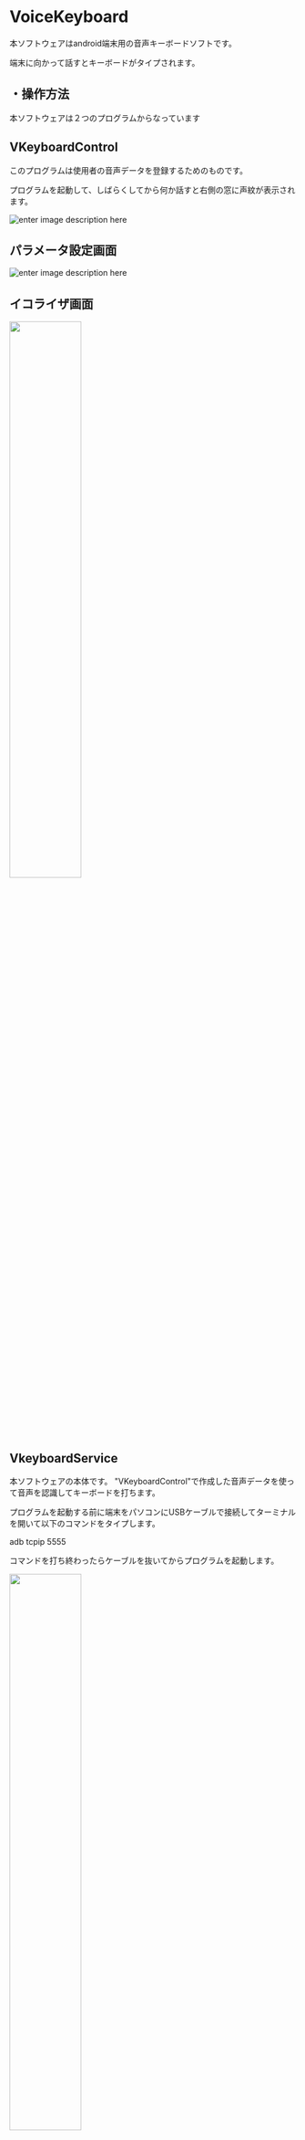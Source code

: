 



# VoiceKeyboard
  
  本ソフトウェアはandroid端末用の音声キーボードソフトです。 
  
  端末に向かって話すとキーボードがタイプされます。
  
  
 
  
## ・操作方法
  
  
  本ソフトウェアは２つのプログラムからなっています
  
## VKeyboardControl
  このプログラムは使用者の音声データを登録するためのものです。
    
  プログラムを起動して、しばらくしてから何か話すと右側の窓に声紋が表示されます。
  
  
![enter image description here](image/config1.png?raw=true)  
  
## パラメータ設定画面
![enter image description here](image/properties.png?raw=true)  
  
## イコライザ画面
<img src="image/equalizer.png?raw=true" width="50%">  
  
## VkeyboardService  
  
  本ソフトウェアの本体です。
  "VKeyboardControl"で作成した音声データを使って音声を認識してキーボードを打ちます。
  
  プログラムを起動する前に端末をパソコンにUSBケーブルで接続してターミナルを開いて以下のコマンドをタイプします。
  
  adb tcpip 5555
  
  
  コマンドを打ち終わったらケーブルを抜いてからプログラムを起動します。  
  
<img src="image/mukou1.png?raw=true" width="50%">  
  
サービス起動直後は音声キーボードは無効になっているので  
「ボイス」と発音すると通知アイコンが変化して音声キーボードが有効となります。  
  
<img src="image/yuukou1.png?raw=true" width="50%">  
  
## 音声学習について  
  
### 何か発音して結果が表示されたあと正解だったら「よし」と発音すると報酬として学習します。  
  
<img src="image/yoshi.png?raw=true" width="50%">  
  
### 不正解だったら「ちがう」と発音するとペナルティとして学習します。  
  
<img src="image/chigau.png?raw=true" width="50%">  
  
### 認識が失敗した場合にはそのように表示されます。  
  
<img src="image/wakaran.png?raw=true" width="50%">  
  

## ・インストール方法
  
"VkeyboardControl.apk"と"VkeyboardService.apk"をファイルマネージャ等で開くとインストールが始まります。
  
    
## ・コンパイル方法
  
### 方法1
ObjectEditor](https://github.com/kousoz80/ObjectEditor)で"VkeyboadControl.prj"や"VkeyboadService.prj"  を開いてコンパイルボタンを押すとコンパイルが始まります
  
![enter image description here](image/compile1.png?raw=true)  

### 方法2
ディレクトリ"VoiceKeyboardControl"や"VoiceKeyboardService"に入って"./compile"コマンドでコンパイルすることができます。

コンパイルする前にandroidプラットフォームのディレクトリからファイル"android.jar"をこのディレクトリにコピーして下さい。


  
## ・動作要件
  自分自身にADB接続できるandroid端末が必要です。
  
  それとプログラムの起動のためのパソコンが必要となります。
  
## ・動画  
Youtubeで動画が公開されています  

![enter image description here](image/movie.png?raw=true)  
  
https://youtu.be/GDhVQUwxKw4
  
  
## ・謝辞
   
   このソフトウェアを世界中の身体が不自由な方々に捧げます。
   
   営利・非営利問わずどのように利用されてもかまいません。
   
   このソフトウェアが大勢の方々のお役に立つことを願っています。
  
  

